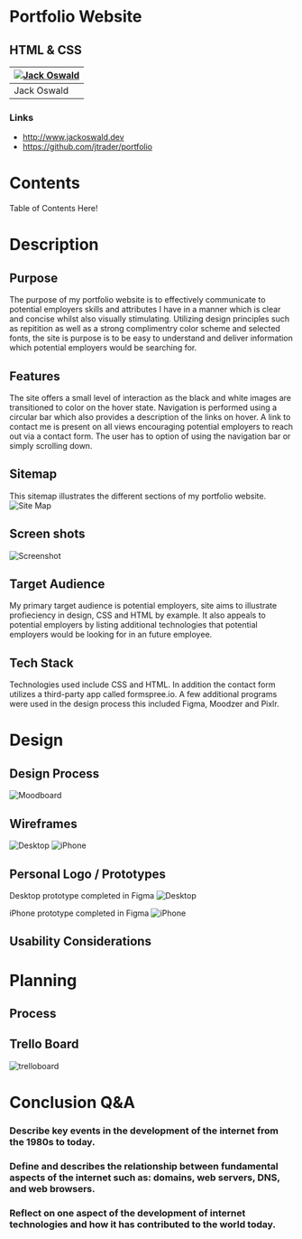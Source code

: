 # Portfolio Website
## HTML & CSS

|[![Jack Oswald](docs/me_bw.jpg)](https://github.com/jtrader) | 
|-----------|
| Jack Oswald|

### Links

- http://www.jackoswald.dev
- https://github.com/jtrader/portfolio

# Contents

Table of Contents Here!



# Description

## Purpose
The purpose of my portfolio website is to effectively communicate to potential employers skills and attributes I have in a manner which is clear and concise whilst also visually stimulating. Utilizing design principles such as repitition as well as a strong complimentry color scheme and selected fonts, the site is purpose is to be easy to understand and deliver information which potential employers would be searching for. 

## Features
The site offers a small level of interaction as the black and white images are transitioned to color on the hover state. Navigation is performed using a circular bar which also provides a description of the links on hover. A link to contact me is present on all views encouraging potential employers to reach out via a contact form. The user has to option of using the navigation bar or simply scrolling down.

## Sitemap
This sitemap illustrates the different sections of my portfolio website.
![Site Map](docs/sitemap/sitemap.png "Site Map")

## Screen shots
![Screenshot](docs/screenshots/screenshots.png "Screenshot")
## Target Audience
My primary target audience is potential employers, site aims to illustrate profieciency in design, CSS and HTML by example. It also appeals to potential employers by listing additional technologies that potential employers would be looking for in an future employee.
## Tech Stack
Technologies used include CSS and HTML. In addition the contact form utilizes a third-party app called formspree.io. A few additional programs were used in the design process this included Figma, Moodzer and Pixlr.
# Design 

## Design Process

![Moodboard](docs/moodboard/Portfolio.jpg "Moodboard")

## Wireframes
![Desktop](docs/wireframes/desktop.png "Desktop")
![iPhone](docs/wireframes/iphone.png "iPhone")

## Personal Logo / Prototypes
Desktop prototype completed in Figma
![Desktop](docs/prototype/Desktopl.png "Desktop")

iPhone prototype completed in Figma
![iPhone](docs/prototype/iPhone8l.png "iPhone")

## Usability Considerations

# Planning

## Process

## Trello Board

![trelloboard](docs/sitemap/trello.png "trelloboard")

# Conclusion Q&A

### Describe key events in the development of the internet from the 1980s to today.


### Define and describes the relationship between fundamental aspects of the internet such as: domains, web servers, DNS, and web browsers.

### Reflect on one aspect of the development of internet technologies and how it has contributed to the world today.
